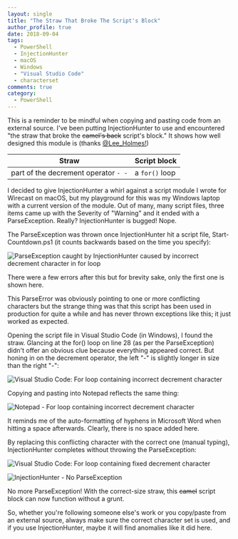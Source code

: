 ```yaml
---
layout: single
title: "The Straw That Broke The Script's Block"
author_profile: true
date: 2018-09-04
tags:
  - PowerShell
  - InjectionHunter
  - macOS
  - Windows
  - "Visual Studio Code"
  - characterset
comments: true
category:
  - PowerShell
---
```


This is a reminder to be mindful when copying and pasting code from an external source. I've been putting InjectionHunter to use and encountered "the straw that broke the ~~camel's back~~ script's block." It shows how well designed this module is (thanks [@Lee_Holmes!](https://twitter.com/Lee_Holmes))


| Straw | Script block |
--- | ---
| part of the decrement operator ```- -``` | a ```for()``` loop |


I decided to give InjectionHunter a whirl against a script module I wrote for Wirecast on macOS, but my playground for this was my Windows laptop with a current version of the module. Out of many, many script files, three items came up with the Severity of "Warning" and it ended with a ParseException. Really? InjectionHunter is bugged! Nope.

The ParseException was thrown once InjectionHunter hit a script file, Start-Countdown.ps1 (it counts backwards based on the time you specify):

![ParseException caught by InjectionHunter caused by incorrect decrement character in for loop](https://aarontheadmin.github.io/images/parseexception.png "ParseException Caught by InjectionHunter")

There were a few errors after this but for brevity sake, only the first one is shown here.

This ParseError was obviously pointing to one or more conflicting characters but the strange thing was that this script has been used in production for quite a while and has never thrown exceptions like this; it just worked as expected.

Opening the script file in Visual Studio Code (in Windows), I found the straw. Glancing at the for() loop on line 28 (as per the ParseException) didn't offer an obvious clue because everything appeared correct. But honing in on the decrement operator, the left "-" is slightly longer in size than the right "-":

![Visual Studio Code: For loop containing incorrect decrement character](https://aarontheadmin.github.io/images/vscode-bad-char.png "Visual Studio Code: For loop containing incorrect decrement character")

Copying and pasting into Notepad reflects the same thing:

![Notepad - For loop containing incorrect decrement character](https://aarontheadmin.github.io/images/notepad.png "Notepad - For loop containing incorrect decrement character")

It reminds me of the auto-formatting of hyphens in Microsoft Word when hitting a space afterwards. Clearly, there is no space added here.

By replacing this conflicting character with the correct one (manual typing), InjectionHunter completes without throwing the ParseException:

![Visual Studio Code: For loop containing fixed decrement character](https://aarontheadmin.github.io/images/fixed.png "Visual Studio Code: For loop containing fixed decrement character")

![InjectionHunter - No ParseException](https://aarontheadmin.github.io/images/injectionhunter-no-parseexception.png "InjectionHunter - No ParseException")

No more ParseException! With the correct-size straw, this <del>camel</del> script block can now function without a grunt.

So, whether you're following someone else's work or you copy/paste from an external source, always make sure the correct character set is used, and if you use InjectionHunter, maybe it will find anomalies like it did here.
